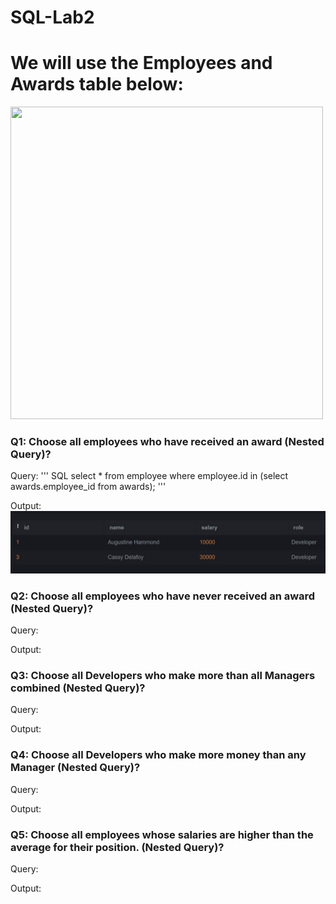 # SQL-Lab2

# We will use the Employees and Awards table below:

 <img src="Lab2.png" width="500" height="500">

### Q1: Choose all employees who have received an award (Nested Query)?
Query: 
'''
SQL 
select  * from employee where employee.id in (select awards.employee_id from awards); 
'''

Output: <img   src='Q1.jpg'>
 

### Q2: Choose all employees who have never received an award (Nested Query)?
Query:

Output:

 
### Q3: Choose all Developers who make more than all Managers combined (Nested Query)?
Query:

Output:

 
### Q4: Choose all Developers who make more money than any Manager (Nested Query)?
Query:

Output:

 
### Q5: Choose all employees whose salaries are higher than the average for their position. (Nested Query)?
Query:

Output:
